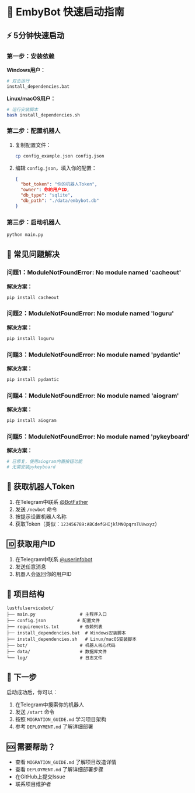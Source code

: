 # 🚀 EmbyBot 快速启动指南

## ⚡ 5分钟快速启动

### 第一步：安装依赖
**Windows用户：**
```bash
# 双击运行
install_dependencies.bat
```

**Linux/macOS用户：**
```bash
# 运行安装脚本
bash install_dependencies.sh
```

### 第二步：配置机器人
1. 复制配置文件：
   ```bash
   cp config_example.json config.json
   ```

2. 编辑 `config.json`，填入你的配置：
   ```json
   {
     "bot_token": "你的机器人Token",
     "owner": 你的用户ID,
     "db_type": "sqlite",
     "db_path": "./data/embybot.db"
   }
   ```

### 第三步：启动机器人
```bash
python main.py
```

## 🔧 常见问题解决

### 问题1：ModuleNotFoundError: No module named 'cacheout'
**解决方案：**
```bash
pip install cacheout
```

### 问题2：ModuleNotFoundError: No module named 'loguru'
**解决方案：**
```bash
pip install loguru
```

### 问题3：ModuleNotFoundError: No module named 'pydantic'
**解决方案：**
```bash
pip install pydantic
```

### 问题4：ModuleNotFoundError: No module named 'aiogram'
**解决方案：**
```bash
pip install aiogram
```

### 问题5：ModuleNotFoundError: No module named 'pykeyboard'
**解决方案：**
```bash
# 已修复，使用aiogram内置按钮功能
# 无需安装pykeyboard
```

## 📱 获取机器人Token

1. 在Telegram中联系 [@BotFather](https://t.me/BotFather)
2. 发送 `/newbot` 命令
3. 按提示设置机器人名称
4. 获取Token（类似：`123456789:ABCdefGHIjklMNOpqrsTUVwxyz`）

## 🆔 获取用户ID

1. 在Telegram中联系 [@userinfobot](https://t.me/userinfobot)
2. 发送任意消息
3. 机器人会返回你的用户ID

## 📁 项目结构

```
lustfulservicebot/
├── main.py                 # 主程序入口
├── config.json            # 配置文件
├── requirements.txt        # 依赖列表
├── install_dependencies.bat  # Windows安装脚本
├── install_dependencies.sh   # Linux/macOS安装脚本
├── bot/                    # 机器人核心代码
├── data/                   # 数据库文件
└── log/                    # 日志文件
```

## 🎯 下一步

启动成功后，你可以：
1. 在Telegram中搜索你的机器人
2. 发送 `/start` 命令
3. 按照 `MIGRATION_GUIDE.md` 学习项目架构
4. 参考 `DEPLOYMENT.md` 了解详细部署

## 🆘 需要帮助？

- 查看 `MIGRATION_GUIDE.md` 了解项目改造详情
- 查看 `DEPLOYMENT.md` 了解详细部署步骤
- 在GitHub上提交Issue
- 联系项目维护者
